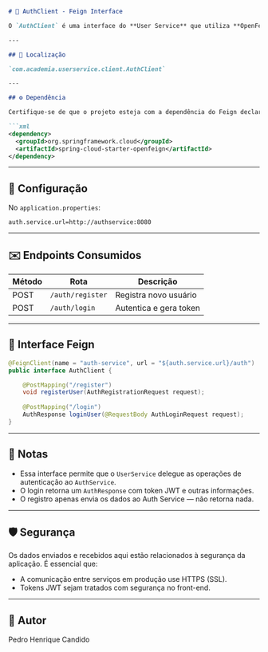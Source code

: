 
```md
# 🔗 AuthClient - Feign Interface

O `AuthClient` é uma interface do **User Service** que utiliza **OpenFeign** para consumir endpoints do microserviço **Auth Service**. Essa interface simplifica a comunicação REST entre os microsserviços, delegando autenticação e registro de usuários ao Auth Service.

---

## 📁 Localização

`com.academia.userservice.client.AuthClient`

---

## ⚙️ Dependência

Certifique-se de que o projeto esteja com a dependência do Feign declarada no `pom.xml`:

```xml
<dependency>
  <groupId>org.springframework.cloud</groupId>
  <artifactId>spring-cloud-starter-openfeign</artifactId>
</dependency>
```

---

## 🔧 Configuração

No `application.properties`:

```properties
auth.service.url=http://authservice:8080
```

---

## ✉️ Endpoints Consumidos

| Método | Rota                   | Descrição                 |
|--------|------------------------|---------------------------|
| POST   | `/auth/register`       | Registra novo usuário     |
| POST   | `/auth/login`          | Autentica e gera token    |

---

## 🧩 Interface Feign

```java
@FeignClient(name = "auth-service", url = "${auth.service.url}/auth")
public interface AuthClient {

    @PostMapping("/register")
    void registerUser(AuthRegistrationRequest request);
    
    @PostMapping("/login")
    AuthResponse loginUser(@RequestBody AuthLoginRequest request);
}
```

---

## 📌 Notas

- Essa interface permite que o `UserService` delegue as operações de autenticação ao `AuthService`.
- O login retorna um `AuthResponse` com token JWT e outras informações.
- O registro apenas envia os dados ao Auth Service — não retorna nada.

---

## 🛡️ Segurança

Os dados enviados e recebidos aqui estão relacionados à segurança da aplicação. É essencial que:

- A comunicação entre serviços em produção use HTTPS (SSL).
- Tokens JWT sejam tratados com segurança no front-end.

---

## 👤 Autor

Pedro Henrique Candido
```